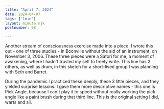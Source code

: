 ```yaml
---
title: "April 7, 2024"
date: 2024-04-07
tags: ['1min']
layout: minute.njk
postnumber: 98

---
```


Another stream of consciousness exercise made into a piece. I wrote this out - one of three studies - in Boonville without the aid of an instrument, on November 3, 2006. These three pieces were a Satori for me, a moment of awakening, where I hadn't trusted my self to freely write. This line has 2 others, as well as drum, in this sketch for a short-lived group I was planning with Seth and Barret. 

During the pandemic I practiced these deeply, these 3 little pieces, and they yielded surprise lessons.  I gave them more descriptive names - this one is Pick Angle, because I can't play it to speed without really working the pick angle like a paint brush during that third line.  This is the original setting I did, warts and all. 
